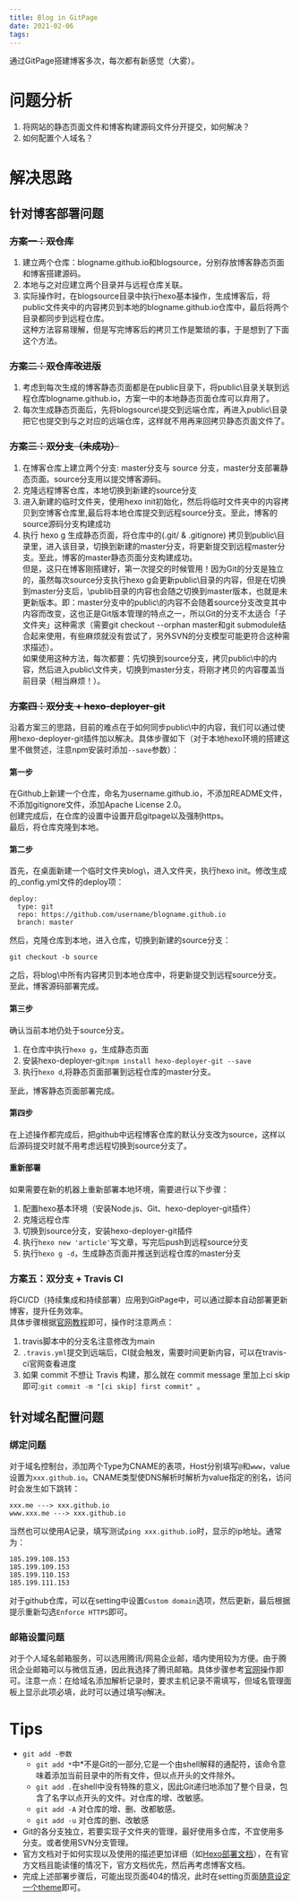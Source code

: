 ```yaml
---
title: Blog in GitPage
date: 2021-02-06  
tags:  
---
```


通过GitPage搭建博客多次，每次都有新感觉（大雾）。  

# 问题分析  
1. 将网站的静态页面文件和博客构建源码文件分开提交，如何解决？
2. 如何配置个人域名？  

# 解决思路  

## 针对博客部署问题

### ~~方案一：双仓库~~  
1. 建立两个仓库：blogname.github.io和blogsource，分别存放博客静态页面和博客搭建源码。  
2. 本地与之对应建立两个目录并与远程仓库关联。  
3. 实际操作时，在blogsource目录中执行hexo基本操作，生成博客后，将public文件夹中的内容拷贝到本地的blogname.github.io仓库中，最后将两个目录都同步到远程仓库。  
这种方法容易理解，但是写完博客后的拷贝工作是繁琐的事，于是想到了下面这个方法。  

### ~~方案二：双仓库改进版~~  
1. 考虑到每次生成的博客静态页面都是在public目录下，将public\目录关联到远程仓库blogname.github.io，方案一中的本地静态页面仓库可以弃用了。  
2. 每次生成静态页面后，先将blogsource\提交到远端仓库，再进入public\目录把它也提交到与之对应的远端仓库，这样就不用再来回拷贝静态页面文件了。  

### ~~方案三：双分支（未成功）~~  
1. 在博客仓库上建立两个分支: master分支与 source 分支，master分支部署静态页面。source分支用以提交博客源码。  
2. 克隆远程博客仓库，本地切换到新建的source分支  
3. 进入新建的临时文件夹，使用hexo init初始化，然后将临时文件夹中的内容拷贝到空博客仓库里,最后将本地仓库提交到远程source分支。至此，博客的source源码分支构建成功  
4. 执行 hexo g 生成静态页面，将仓库中的(.git/ & .gitignore) 拷贝到public\目录里，进入该目录，切换到新建的master分支，将更新提交到远程master分支。至此，博客的master静态页面分支构建成功。  
但是，这只在博客刚搭建好，第一次提交的时候管用！因为Git的分支是独立的，虽然每次source分支执行hexo g会更新public\目录的内容，但是在切换到master分支后，\publib目录的内容也会随之切换到master版本，也就是未更新版本。即：master分支中的public\的内容不会随着source分支改变其中内容而改变，这也正是Git版本管理的特点之一，所以Git的分支不太适合「子文件夹」这种需求（需要git checkout --orphan master和git submodule结合起来使用，有些麻烦就没有尝试了，另外SVN的分支模型可能更符合这种需求描述）。  
如果使用这种方法，每次都要：先切换到source分支，拷贝public\中的内容，然后进入public\文件夹，切换到master分支，将刚才拷贝的内容覆盖当前目录（相当麻烦！）。  

### ~~方案四：双分支 + hexo-deployer-git~~  
沿着方案三的思路，目前的难点在于如何同步public\中的内容，我们可以通过使用hexo-deployer-git插件加以解决。具体步骤如下（对于本地hexo环境的搭建这里不做赘述，注意npm安装时添加`--save`参数）：  

#### 第一步  
在Github上新建一个仓库，命名为username.github.io，不添加README文件，不添加gitignore文件，添加Apache License 2.0。  
创建完成后，在仓库的设置中设置开启gitpage以及强制https。  
最后，将仓库克隆到本地。  

#### 第二步  
首先，在桌面新建一个临时文件夹blog\，进入文件夹，执行hexo init。修改生成的_config.yml文件的deploy项：  
```  
deploy:  
  type: git   
  repo: https://github.com/username/blogname.github.io  
  branch: master  
```  
然后，克隆仓库到本地，进入仓库，切换到新建的source分支：  
```  
git checkout -b source  
```  
之后，将blog\中所有内容拷贝到本地仓库中，将更新提交到远程source分支。  
至此，博客源码部署完成。  

#### 第三步  
确认当前本地仍处于source分支。  
1. 在仓库中执行`hexo g`，生成静态页面  
2. 安装hexo-deployer-git:`npm install hexo-deployer-git --save`  
3. 执行`hexo d`,将静态页面部署到远程仓库的master分支。

至此，博客静态页面部署完成。  

#### 第四步  
在上述操作都完成后，把github中远程博客仓库的默认分支改为source，这样以后源码提交时就不用考虑远程切换到source分支了。  

#### 重新部署  
如果需要在新的机器上重新部署本地环境，需要进行以下步骤：  
1. 配置hexo基本环境（安装Node.js、Git、hexo-deployer-git插件）  
2. 克隆远程仓库  
3. 切换到source分支，安装hexo-deployer-git插件  
4. 执行`hexo new 'article'`写文章，写完后push到远程source分支  
5. 执行`hexo g -d`，生成静态页面并推送到远程仓库的master分支  

### 方案五：双分支 + Travis CI
将CI/CD（持续集成和持续部署）应用到GitPage中，可以通过脚本自动部署更新博客，提升任务效率。  
具体步骤根据[官网教程](https://hexo.io/zh-cn/docs/github-pages.html)即可，操作时注意两点：  
1. travis脚本中的分支名注意修改为main
2. `.travis.yml`提交到远端后，CI就会触发，需要时间更新内容，可以在travis-ci官网查看进度
3. 如果 commit 不想让 Travis 构建，那么就在 commit message 里加上ci skip即可:`git commit -m "[ci skip] first commit"
`。

## 针对域名配置问题

### 绑定问题  

对于域名控制台，添加两个Type为CNAME的表项，Host分别填写`@`和`www`，value设置为`xxx.github.io`。CNAME类型使DNS解析时解析为value指定的别名，访问时会发生如下跳转： 
```
xxx.me ---> xxx.github.io
www.xxx.me ---> xxx.github.io
```
当然也可以使用A记录，填写测试`ping xxx.github.io`时，显示的ip地址。通常为：
```
185.199.108.153
185.199.109.153
185.199.110.153
185.199.111.153
```
对于github仓库，可以在setting中设置`Custom domain`选项，然后更新，最后根据提示重新勾选`Enforce HTTPS`即可。

### 邮箱设置问题
对于个人域名邮箱服务，可以选用腾讯/网易企业邮，墙内使用较为方便。由于腾讯企业邮箱可以与微信互通，因此我选择了腾讯邮箱。具体步骤参考[官网](https://exmail.qq.com/)操作即可。注意一点：在给域名添加解析记录时，要求主机记录不需填写，但域名管理面板上显示此项必填，此时可以通过填写`@`解决。

# Tips  
- `git add -参数`  
	- `git add *`中\*不是Git的一部分,它是一个由shell解释的通配符，该命令意味着添加当前目录中的所有文件，但以点开头的文件除外。  
	- `git add .`在shell中没有特殊的意义，因此Git递归地添加了整个目录，包含了名字以点开头的文件。对仓库的增、改敏感。  
	- `git add -A` 对仓库的增、删、改都敏感。  
	- `git add -u` 对仓库的删、改敏感  
- Git的各分支独立，若要实现子文件夹的管理，最好使用多仓库，不宜使用多分支。或者使用SVN分支管理。  
- 官方文档对于如何实现以及使用的描述更加详细（如[Hexo部署文档](https://hexo.io/zh-cn/docs/deployment)），在有官方文档且能读懂的情况下，官方文档优先，然后再考虑博客文档。
- 完成上述部署步骤后，可能出现页面404的情况，此时在setting页面[随意设定一个theme](https://stackoverflow.com/questions/20895543/my-new-github-page-isnt-showing-up)即可。 

